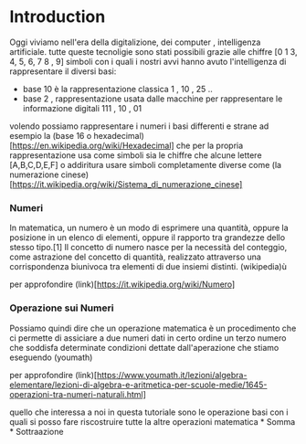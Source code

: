 # Introduction 
 
Oggi viviamo nell'era della digitalizione, dei computer , intelligenza artificiale. tutte queste tecnoligie sono stati possibili grazie alle chiffre  [0 1 3, 4, 5, 6, 7 8 , 9]  simboli con i quali i nostri avvi hanno avuto l'intelligenza di rappresentare il diversi basi:
* base 10 è la rappresentazione classica 1 , 10 , 25 ..
* base 2 , rappresentazione usata dalle macchine per rappresentare le informazione digitali  111 , 10 , 01

volendo possiamo rappresentare i numeri i basi differenti e strane ad esempio la (base 16 o hexadecimal)[https://en.wikipedia.org/wiki/Hexadecimal] che per la propria rappresentazione usa come simboli sia le chiffre che alcune lettere [A,B,C,D,E,F]   o addiritura usare simboli completamente diverse come (la numerazione cinese)[https://it.wikipedia.org/wiki/Sistema_di_numerazione_cinese]

### Numeri 

In matematica, un numero è un modo di esprimere una quantità, oppure la posizione in un elenco di elementi, oppure il rapporto tra grandezze dello stesso tipo.[1] Il concetto di numero nasce per la necessità del conteggio, come astrazione del concetto di quantità, realizzato attraverso una corrispondenza biunivoca tra elementi di due insiemi distinti. (wikipedia)ù

per approfondire (link)[https://it.wikipedia.org/wiki/Numero]



### Operazione sui Numeri

Possiamo quindi dire che un operazione matematica è un procedimento che ci permette di assiciare a due numeri dati in certo ordine un terzo numero che soddisfa determinate condizioni dettate dall'aperazione che stiamo eseguendo  (youmath)

per approfondire (link)[https://www.youmath.it/lezioni/algebra-elementare/lezioni-di-algebra-e-aritmetica-per-scuole-medie/1645-operazioni-tra-numeri-naturali.html]

quello che interessa a noi in questa tutoriale sono le operazione basi con i quali si posso fare riscostruire tutte la altre operazioni matematica 
    * Somma 
    * Sottraazione 